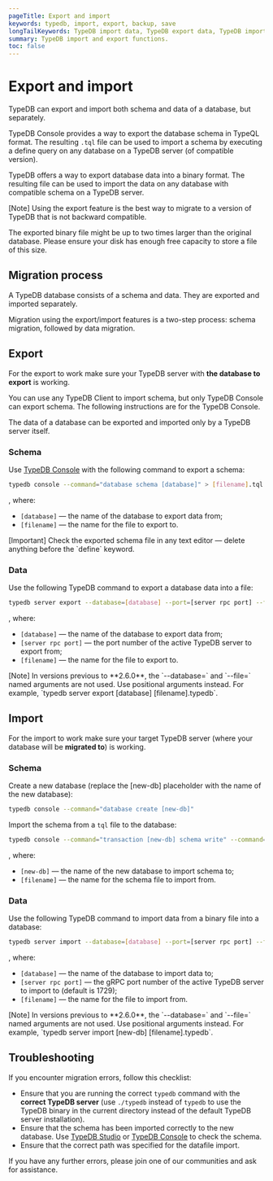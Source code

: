 ```yaml
---
pageTitle: Export and import
keywords: typedb, import, export, backup, save
longTailKeywords: TypeDB import data, TypeDB export data, TypeDB import database, TypeDB export database
summary: TypeDB import and export functions.
toc: false
---
```


# Export and import

TypeDB can export and import both schema and data of a database, but separately. 

TypeDB Console provides a way to export the database schema in TypeQL format. The resulting `.tql` file can be used to 
import a schema by executing a define query on any database on a TypeDB server (of compatible version).

TypeDB offers a way to export database data into a binary format. The resulting file can be used to import the data on 
any database with compatible schema on a TypeDB server. 

<div class="note">
[Note]
Using the export feature is the best way to migrate to a version of TypeDB that is not backward compatible.
</div>

The exported binary file might be up to two times larger than the original database. Please ensure your disk has enough 
free capacity to store a file of this size.

## Migration process

A TypeDB database consists of a schema and data. They are exported and imported separately. 

Migration using the export/import features is a two-step process: schema migration, followed by data migration.

## Export

For the export to work make sure your TypeDB server with **the database to export** is working.

You can use any TypeDB Client to import schema, but only TypeDB Console can export schema. The following instructions 
are for the TypeDB Console.

The data of a database can be exported and imported only by a TypeDB server itself.

### Schema

Use [TypeDB Console](../../02-clients/02-console.md) with the following command to export a schema:

<!-- test-ignore -->
```bash
typedb console --command="database schema [database]" > [filename].tql
```

, where: 

* `[database]` — the name of the database to export data from;
* `[filename]` — the name for the file to export to.

<div class="note">
[Important]
Check the exported schema file in any text editor — delete anything before the `define` keyword.
</div>

### Data

Use the following TypeDB command to export a database data into a file:

<!-- test-ignore -->
```bash
typedb server export --database=[database] --port=[server rpc port] --file=[filename].typedb
```

, where: 

* `[database]` — the name of the database to export data from;
* `[server rpc port]` — the port number of the active TypeDB server to export from;
* `[filename]` — the name for the file to export to.

<div class="note">
[Note]
In versions previous to **2.6.0**, the `--database=` and `--file=` named arguments are not used. 
Use positional arguments instead. For example, `typedb server export [database] [filename].typedb`.
</div>

## Import

For the import to work make sure your target TypeDB server (where your database will be **migrated to**) is working.

### Schema

Create a new database (replace the [new-db] placeholder with the name of the new database):

<!-- test-ignore -->
```bash
typedb console --command="database create [new-db]"
```

Import the schema from a `tql` file to the database:

<!-- test-ignore -->
```bash
typedb console --command="transaction [new-db] schema write" --command="source [filename].tql" --command="commit"
```
, where: 

* `[new-db]` — the name of the new database to import schema to;
* `[filename]` — the name for the schema file to import from.

### Data

Use the following TypeDB command to import data from a binary file into a database:

<!-- test-ignore -->
```bash
typedb server import --database=[database] --port=[server rpc port] --file=[filename].typedb
```

, where: 

* `[database]` — the name of the database to import data to;
* `[server rpc port]` — the gRPC port number of the active TypeDB server to import to (default is 1729);
* `[filename]` — the name for the file to import from.

<div class="note">
[Note]
In versions previous to **2.6.0**, the `--database=` and `--file=` named arguments are not used. 
Use positional arguments instead. For example, `typedb server import [new-db] [filename].typedb`.
</div>

## Troubleshooting

If you encounter migration errors, follow this checklist:

* Ensure that you are running the correct `typedb` command with the **correct TypeDB server** (use `./typedb` instead 
  of `typedb` to use the TypeDB binary in the current directory instead of the default TypeDB server installation).
* Ensure that the schema has been imported correctly to the new database. 
  Use [TypeDB Studio](../../02-clients/01-studio.md) or [TypeDB Console](../../02-clients/02-console.md) to check the 
  schema.
* Ensure that the correct path was specified for the datafile import.

If you have any further errors, please join one of our communities and ask for assistance.

